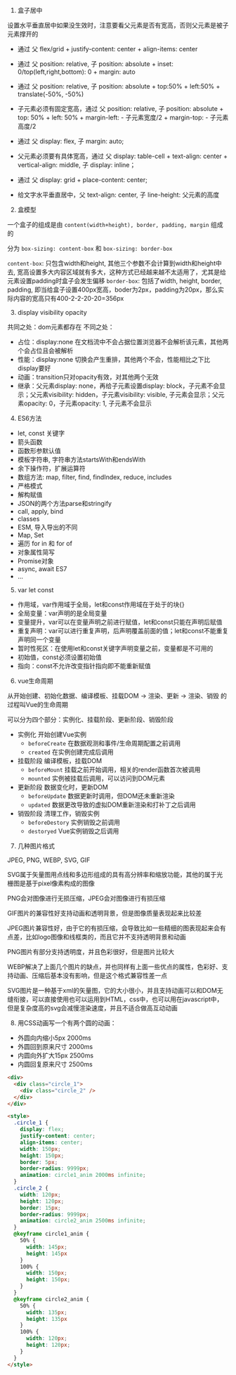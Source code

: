 1. 盒子居中

设置水平垂直居中如果没生效时，注意要看父元素是否有宽高，否则父元素是被子元素撑开的

- 通过 父 flex/grid + justify-content: center + align-items: center

- 通过 父 position: relative, 子 position: absolute + inset: 0/top(left,right,bottom): 0 + margin: auto

- 通过 父 position: relative, 子 position: absolute + top:50% + left:50% + translate(-50%, -50%)

- 子元素必须有固定宽高，通过 父 position: relative, 子 position: absolute + top: 50% + left: 50% + margin-left: - 子元素宽度/2 + margin-top: - 子元素高度/2

- 通过 父 display: flex, 子 margin: auto;

- 父元素必须要有具体宽高，通过 父 display: table-cell + text-align: center + vertical-align: middle, 子 display: inline；

- 通过 父 display: grid + place-content: center;

- 给文字水平垂直居中，父 text-align: center, 子 line-height: 父元素的高度

2. 盒模型

一个盒子的组成是由 `content(width+height), border, padding, margin` 组成的

分为 `box-sizing: content-box` 和 `box-sizing: border-box`

`content-box`: 只包含width和height, 其他三个参数不会计算到width和height中去, 宽高设置多大内容区域就有多大，这种方式已经越来越不太适用了，尤其是给元素设置padding时盒子会发生偏移
`border-box`: 包括了width, height, border, padding, 即当给盒子设置400px宽高，boder为2px，padding为20px，那么实际内容的宽高只有400-2-2-20-20=356px

3. display visibility opacity

共同之处：dom元素都存在
不同之处：
- 占位：display:none 在文档流中不会占据位置浏览器不会解析该元素，其他两个会占位且会被解析
- 性能：display:none 切换会产生重排，其他两个不会，性能相比之下比display要好
- 动画：transition只对opacity有效，对其他两个无效
- 继承：父元素display: none，再给子元素设置display: block，子元素不会显示；父元素visibility: hidden，子元素visibility: visible, 子元素会显示；父元素opacity: 0，子元素opacity: 1, 子元素不会显示

4. ES6方法

- let, const 关键字
- 箭头函数
- 函数形参默认值
- 模板字符串, 字符串方法startsWith和endsWith
- 余下操作符，扩展运算符
- 数组方法: map, filter, find, findIndex, reduce, includes
- 严格模式
- 解构赋值
- JSON的两个方法parse和stringify
- call, apply, bind
- classes
- ESM, 导入导出的不同
- Map, Set
- 遍历 for in 和 for of
- 对象属性简写
- Promise对象
- async, await ES7
- ...

5. var let const

- 作用域，var作用域于全局，let和const作用域在于处于的块{}
- 全局变量：var声明的是全局变量
- 变量提升，var可以在变量声明之前进行赋值，let和const只能在声明后赋值
- 重复声明：var可以进行重复声明，后声明覆盖前面的值；let和const不能重复声明同一个变量
- 暂时性死区：在使用let和const关键字声明变量之前，变量都是不可用的
- 初始值，const必须设置初始值
- 指向：const不允许改变指针指向即不能重新赋值

6. vue生命周期

从开始创建、初始化数据、编译模板、挂载DOM -> 渲染、更新 -> 渲染、销毁 的过程叫Vue的生命周期

可以分为四个部分：实例化、挂载阶段、更新阶段、销毁阶段

- 实例化 开始创建Vue实例
  - `beforeCreate` 在数据观测和事件/生命周期配置之前调用
  - `created` 在实例创建完成后调用
- 挂载阶段 编译模板，挂载DOM
  - `beforeMount` 挂载之前开始调用，相关的render函数首次被调用
  - `mounted` 实例被挂载后调用，可以访问到DOM元素
- 更新阶段 数据变化时，更新DOM
  - `beforeUpdate` 数据更新时调用，但DOM还未重新渲染
  - `updated` 数据更改导致的虚拟DOM重新渲染和打补丁之后调用
- 销毁阶段 清理工作，销毁实例
  - `beforeDestory` 实例销毁之前调用
  - `destoryed` Vue实例销毁之后调用

7. 几种图片格式

JPEG, PNG, WEBP, SVG, GIF

SVG属于矢量图用点线和多边形组成的具有高分辨率和缩放功能，其他的属于光栅图是基于pixel像素构成的图像

PNG会对图像进行无损压缩，JPEG会对图像进行有损压缩

GIF图片的兼容性好支持动画和透明背景，但是图像质量表现起来比较差

JPEG图片兼容性好，由于它的有损压缩，会导致比如一些精细的图表现起来会有点差，比如logo图像和线框类的，而且它并不支持透明背景和动画

PNG图片有部分支持透明度，并且色彩很好，但是图片比较大

WEBP解决了上面几个图片的缺点，并也同样有上面一些优点的属性，色彩好、支持动画、压缩后基本没有影响，但是这个格式兼容性差一点

SVG图片是一种基于xml的矢量图，它的大小很小，并且支持动画可以和DOM无缝衔接，可以直接使用也可以运用到HTML，css中，也可以用在javascript中，但是复杂度高的svg会减慢渲染速度，并且不适合做高互动动画

8. 用CSS动画写一个有两个圆的动画：

- 外圆向内缩小5px 2000ms
- 外圆回到原来尺寸 2000ms
- 内圆向外扩大15px 2500ms
- 内圆回复原来尺寸 2500ms

```html
<div>
  <div class="circle_1">
    <div class="circle_2" />
  </div>
</div>

<style>
  .circle_1 {
    display: flex;
    justify-content: center;
    align-items: center;
    width: 150px;
    height: 150px;
    border: 5px;
    border-radius: 9999px;
    animation: circle1_anim 2000ms infinite;
  }
  .circle_2 {
    width: 120px;
    height: 120px;
    border: 15px;
    border-radius: 9999px;
    animation: circle2_anim 2500ms infinite;
  }
  @keyframe circle1_anim {
    50% {
      width: 145px;
      height: 145px
    }
    100% {
      width: 150px;
      height: 150px;
    }
  }
  @keyframe circle2_anim {
    50% {
      width: 135px;
      height: 135px
    }
    100% {
      width: 120px;
      height: 120px;
    }
  }
</style>
```
